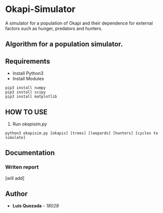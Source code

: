 # Okapi-Simulator
A simulator for a population of Okapi and their dependence for external factors such as hunger, predators and hunters.

## Algorithm for a population simulator.

## Requirements
- Install Python3
- Install Modules
```
pip3 install numpy
pip3 install scipy
pip3 install matplotlib
```

## HOW TO USE

1. Run *okapisim.py*
```
python3 okapisim.py [okapis] [trees] [leopards] [hunters] [cycles to simulate]
```

## Documentation
### Writen report 
[will add]

## Author
* **Luis Quezada** - *18028*
